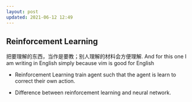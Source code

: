 ```yaml
---
layout: post
updated: 2021-06-12 12:49
---
```


## Reinforcement Learning

把要理解的东西，当作是要教；别人理解的材料会方便理解. And for this one I am writing in English simply because vim is good for English

- Reinforcement Learning train agent such that the agent is learn to correct their own action.

- Difference between reinforcement learning and neural network.